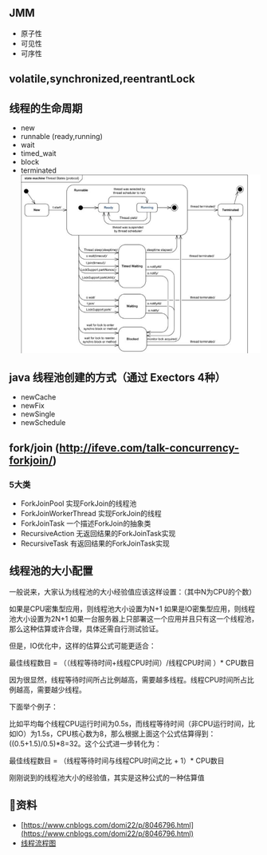## JMM
* 原子性
* 可见性
* 可序性

## volatile,synchronized,reentrantLock

## 线程的生命周期
* new
* runnable (ready,running)
* wait
* timed_wait
* block
* terminated
![](res/2.png)


## java 线程池创建的方式（通过 Exectors 4种）
* newCache
* newFix
* newSingle
* newSchedule

## fork/join (http://ifeve.com/talk-concurrency-forkjoin/)
### 5大类
* ForkJoinPool 实现ForkJoin的线程池
* ForkJoinWorkerThread  实现ForkJoin的线程
* ForkJoinTask<V> 一个描述ForkJoin的抽象类
* RecursiveAction 无返回结果的ForkJoinTask实现
* RecursiveTask<V> 有返回结果的ForkJoinTask实现





## 线程池的大小配置
一般说来，大家认为线程池的大小经验值应该这样设置：（其中N为CPU的个数）

如果是CPU密集型应用，则线程池大小设置为N+1
如果是IO密集型应用，则线程池大小设置为2N+1
如果一台服务器上只部署这一个应用并且只有这一个线程池，那么这种估算或许合理，具体还需自行测试验证。

但是，IO优化中，这样的估算公式可能更适合：

最佳线程数目 = （（线程等待时间+线程CPU时间）/线程CPU时间 ）* CPU数目

因为很显然，线程等待时间所占比例越高，需要越多线程。线程CPU时间所占比例越高，需要越少线程。

下面举个例子：

比如平均每个线程CPU运行时间为0.5s，而线程等待时间（非CPU运行时间，比如IO）为1.5s，CPU核心数为8，那么根据上面这个公式估算得到：((0.5+1.5)/0.5)*8=32。这个公式进一步转化为：

最佳线程数目 = （线程等待时间与线程CPU时间之比 + 1）* CPU数目

刚刚说到的线程池大小的经验值，其实是这种公式的一种估算值

## 资料
* [https://www.cnblogs.com/domi22/p/8046796.html](https://www.cnblogs.com/domi22/p/8046796.html)
* [线程流程图](https://www.uml-diagrams.org/java-thread-uml-state-machine-diagram-example.html)
